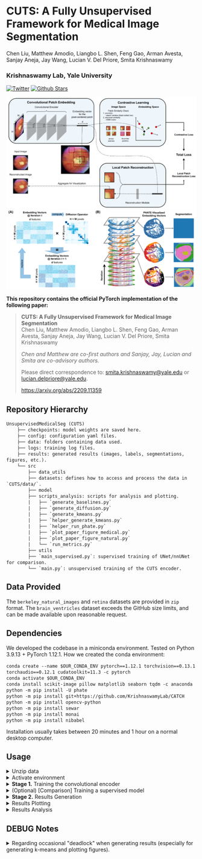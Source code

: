 # CUTS: A Fully Unsupervised Framework for Medical Image Segmentation
Chen Liu, Matthew Amodio, Liangbo L. Shen, Feng Gao, Arman Avesta, Sanjay Aneja, Jay Wang, Lucian V. Del Priore, Smita Krishnaswamy
### Krishnaswamy Lab, Yale University
[![Twitter](https://img.shields.io/twitter/follow/KrishnaswamyLab.svg?style=social&label=Follow)](https://twitter.com/KrishnaswamyLab)
[![Github Stars](https://img.shields.io/github/stars/ChenLiu-1996/UnsupervisedMedicalSeg.svg?style=social&label=Stars)](https://github.com/ChenLiu-1996/UnsupervisedMedicalSeg/)


<img src = "assets/github_img1.png" width=720>
<img src = "assets/github_img2.png" width=700>


**This repository contains the official PyTorch implementation of the following paper:**

> **CUTS: A Fully Unsupervised Framework for Medical Image Segmentation**<br>
> Chen Liu, Matthew Amodio, Liangbo L. Shen, Feng Gao, Arman Avesta, Sanjay Aneja, Jay Wang, Lucian V. Del Priore, Smita Krishnaswamy <br>
>
>
> *Chen and Matthew are co-first authors and Sanjay, Jay, Lucian and Smita are co-advisory authors.*
>
> Please direct correspondence to: smita.krishnaswamy@yale.edu or lucian.delpriore@yale.edu.
>
> https://arxiv.org/abs/2209.11359


## Repository Hierarchy
```
UnsupervisedMedicalSeg (CUTS)
    ├── checkpoints: model weights are saved here.
    ├── config: configuration yaml files.
    ├── data: folders containing data used.
    ├── logs: training log files.
    ├── results: generated results (images, labels, segmentations, figures, etc.).
    └── src
        ├── data_utils
        ├── datasets: defines how to access and process the data in `CUTS/data/`.
        ├── model
        ├── scripts_analysis: scripts for analysis and plotting.
        |   ├── `generate_baselines.py`
        |   ├── `generate_diffusion.py`
        |   ├── `generate_kmeans.py`
        |   ├── `helper_generate_kmeans.py`
        |   ├── `helper_run_phate.py`
        |   ├── `plot_paper_figure_medical.py`
        |   ├── `plot_paper_figure_natural.py`
        |   └── `run_metrics.py`
        ├── utils
        ├── `main_supervised.py`: supervised training of UNet/nnUNet for comparison.
        └── `main.py`: unsupervised training of the CUTS encoder.
```

## Data Provided
The `berkeley_natural_images` and `retina` datasets are provided in `zip` format. The `brain_ventricles` dataset exceeds the GitHub size limits, and can be made available upon reasonable request.

## Dependencies
We developed the codebase in a miniconda environment.
Tested on Python 3.9.13 + PyTorch 1.12.1.
How we created the conda environment:
```
conda create --name $OUR_CONDA_ENV pytorch==1.12.1 torchvision==0.13.1 torchaudio==0.12.1 cudatoolkit=11.3 -c pytorch
conda activate $OUR_CONDA_ENV
conda install scikit-image pillow matplotlib seaborn tqdm -c anaconda
python -m pip install -U phate
python -m pip install git+https://github.com/KrishnaswamyLab/CATCH
python -m pip install opencv-python
python -m pip install sewar
python -m pip install monai
python -m pip install nibabel
```
Installation usually takes between 20 minutes and 1 hour on a normal desktop computer.

## Usage
<details>
  <summary>Unzip data</summary>

```
cd ./data/
unzip retina.zip
```
</details>

<details>
  <summary>Activate environment</summary>

```
conda activate $OUR_CONDA_ENV
```
</details>

<details>
  <summary><b>Stage 1.</b> Training the convolutional encoder</summary>

#### To train a model.
```
## Under $CUTS_ROOT/src
python main.py --mode train --config ../config/$CONFIG_FILE.yaml
```
#### To test a model (automatically done during `train` mode).
```
## Under $CUTS_ROOT/src
python main.py --mode test --config ../config/$CONFIG_FILE.yaml
```
</details>

<details>
  <summary>(Optional) [Comparison] Training a supervised model</summary>

```
## Under $CUTS_ROOT/src/
python main_supervised.py --mode train --config ../$CONFIG_FILE.yaml
```
</details>


<details>
  <summary><b>Stage 2.</b> Results Generation</summary>

#### To generate and save the segmentation using spectral k-means.
```
## Under $CUTS_ROOT/src/scripts_analysis
python generate_kmeans.py --config ../../config/$CONFIG_FILE.yaml
```
#### To generate and save the segmentation using diffusion condensation.
```
## Under $CUTS_ROOT/src/scripts_analysis
python generate_diffusion.py --config ../../config/$CONFIG_FILE.yaml
```
#### To generate and save the segmentation using baseline methods.
```
## Under $CUTS_ROOT/src/scripts_analysis
python generate_baselines.py
```
</details>

<details>
  <summary>Results Plotting</summary>

#### To reproduce the figures in the paper.
Note: This is a newer version for plotting, and it already entails the following versions (spectral k-means, diffusion condensation). You don't need to worry about them if you use this plotting script.

Without the `--comparison` flag, the CUTS-only results will be plotted.
With the ` --comparison` flag, the side-by-side comparison against other methods will be plotted.
```
## Under $CUTS_ROOT/src/scripts_analysis

## For natural images (berkeley)
python plot_paper_figure_natural.py --config ../../config/$CONFIG_FILE.yaml --image-idx $IMAGE_IDX
python plot_paper_figure_natural.py --config ../../config/$CONFIG_FILE.yaml --image-idx $IMAGE_IDX --comparison

## For medical images (retina, brain)
python plot_paper_figure_medical.py --config ../../config/$CONFIG_FILE.yaml --image-idx $IMAGE_IDX
python plot_paper_figure_medical.py --config ../../config/$CONFIG_FILE.yaml --image-idx $IMAGE_IDX --comparison
```
</details>

<details>
  <summary>Results Analysis</summary>

#### To compute the quantitative metrics.
Assuming segmentation results have already been generated and saved.
```
## Under $CUTS_ROOT/src/scripts_analysis
python run_metrics.py --config ../../config/$CONFIG_FILE.yaml
```
</details>


## DEBUG Notes
<details>
  <summary>Regarding occasional "deadlock" when generating results (especially for generating k-means and plotting figures).</summary>

On our YCRC server, sometimes we need to run
```
export MKL_THREADING_LAYER=GNU
```
before running some of the code code to minimize the risk of dead lock. For details, see https://github.com/joblib/threadpoolctl/blob/master/multiple_openmp.md.

**UPDATE Dec 26, 2022**: I finally wrote a workaround to avoid running the script over and over again from the first incomplete file whenever a deadlock is hit (which is a total waste of human efforts)! The method is simple: in `generate_kmeans.py` we now outsource the kmeans computation and numpy saving to a helper file `helper_generate_kmeans.py`, and we kill and restart the helper whenever a deadlock causes the process to timeout. **However**, on our YCRC server, you may **still** need to run the command `export MKL_THREADING_LAYER=GNU` to minimize risk of dead lock.

</details>
